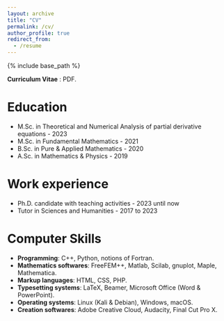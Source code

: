 ```yaml
---
layout: archive
title: "CV"
permalink: /cv/
author_profile: true
redirect_from:
  - /resume
---
```


{% include base_path %}

<b>Curriculum Vitae</b> : PDF.

Education
======
* M.Sc. in Theoretical and Numerical Analysis of partial derivative equations - 2023
* M.Sc. in Fundamental Mathematics - 2021
* B.Sc. in Pure & Applied Mathematics - 2020
* A.Sc. in Mathematics & Physics - 2019

Work experience
======
* Ph.D. candidate with teaching activities - 2023 until now
* Tutor in Sciences and Humanities - 2017 to 2023

Computer Skills
======
* <b>Programming</b>: C++, Python, notions of Fortran.  
* <b>Mathematics softwares</b>: FreeFEM++, Matlab, Scilab, gnuplot, Maple, Mathematica.
* <b>Markup languages</b>: HTML, CSS, PHP.
* <b>Typesetting systems</b>: LaTeX, Beamer, Microsoft Office (Word & PowerPoint). 
* <b>Operating systems</b>: Linux (Kali & Debian), Windows, macOS. 
* <b>Creation softwares</b>: Adobe Creative Cloud, Audacity, Final Cut Pro X. 

